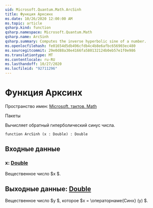 ```yaml
---
uid: Microsoft.Quantum.Math.ArcSinh
title: Функция Арксинх
ms.date: 10/26/2020 12:00:00 AM
ms.topic: article
qsharp.kind: function
qsharp.namespace: Microsoft.Quantum.Math
qsharp.name: ArcSinh
qsharp.summary: Computes the inverse hyperbolic sine of a number.
ms.openlocfilehash: fe01654d5db496cfdb4c4b8e6afbc656903ec480
ms.sourcegitcommit: 29e0d88a30e4166fa580132124b0eb57e1f0e986
ms.translationtype: MT
ms.contentlocale: ru-RU
ms.lasthandoff: 10/27/2020
ms.locfileid: "92711296"
---
```

# <a name="arcsinh-function"></a>Функция Арксинх

Пространство имен: [Microsoft. тактов. Math](xref:Microsoft.Quantum.Math)

Пакеты [](https://nuget.org/packages/)


Вычисляет обратный гиперболический синус числа.

```qsharp
function ArcSinh (x : Double) : Double
```


## <a name="input"></a>Входные данные

### <a name="x--double"></a>x: [Double](xref:microsoft.quantum.lang-ref.double)

Вещественное число $x $.



## <a name="output--double"></a>Выходные данные: [Double](xref:microsoft.quantum.lang-ref.double)

Вещественное число $y $, которое $x = \операторнаме{Синх} (y) $.